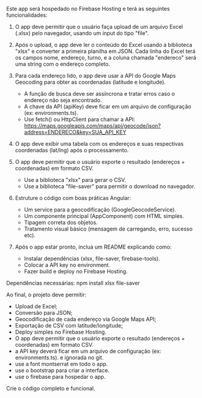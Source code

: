 Este app será hospedado no Firebase Hosting e terá as seguintes funcionalidades:

1. O app deve permitir que o usuário faça upload de um arquivo Excel (.xlsx) pelo navegador, usando um input do tipo "file".

2. Após o upload, o app deve ler o conteúdo do Excel usando a biblioteca "xlsx" e converter a primeira planilha em JSON. 
   Cada linha do Excel terá os campos nome, endereço, turno,  e a coluna chamada "endereco" será uma string com o endereço completo.

3. Para cada endereço lido, o app deve usar a API do Google Maps Geocoding para obter as coordenadas (latitude e longitude).
   - A função de busca deve ser assíncrona e tratar erros caso o endereço não seja encontrado.
   - A chave da API (apiKey) deve ficar em um arquivo de configuração (ex: environments.ts).
   - Use fetch() ou HttpClient para chamar a API: 
     https://maps.googleapis.com/maps/api/geocode/json?address=ENDERECO&key=SUA_API_KEY

4. O app deve exibir uma tabela com os endereços e suas respectivas coordenadas (lat/lng) após o processamento.

5. O app deve permitir que o usuário exporte o resultado (endereços + coordenadas) em formato CSV.
   - Use a biblioteca "xlsx" para gerar o CSV.
   - Use a biblioteca "file-saver" para permitir o download no navegador.

6. Estruture o código com boas práticas Angular:
   - Um service para a geocodificação (GoogleGeocodeService).
   - Um componente principal (AppComponent) com HTML simples.
   - Tipagem correta dos objetos.
   - Tratamento visual básico (mensagem de carregando, erro, sucesso etc).

7. Após o app estar pronto, inclua um README explicando como:
   - Instalar dependências (xlsx, file-saver, firebase-tools).
   - Colocar a API key no environment.
   - Fazer build e deploy no Firebase Hosting.

Dependências necessárias:
npm install xlsx file-saver

Ao final, o projeto deve permitir:
- Upload de Excel;
- Conversão para JSON;
- Geocodificação de cada endereço via Google Maps API;
- Exportação de CSV com latitude/longitude;
- Deploy simples no Firebase Hosting.
- O app deve permitir que o usuário exporte o resultado (endereços + coordenadas) em formato CSV.
- a API key deverá ficar em um arquivo de configuração (ex: environments.ts). e ignorada no git.
- use a font montserrat em todo o app.
- use o bootstrap para criar a interface.
- use o firebase para hospedar o app.


Crie o código completo e funcional.
